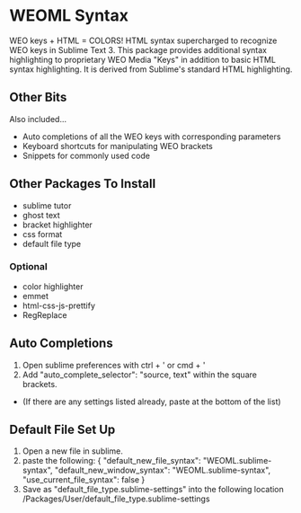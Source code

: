 # WEOML Syntax
WEO keys + HTML = COLORS! HTML syntax supercharged to recognize WEO keys in Sublime Text 3.
This package provides additional syntax highlighting to proprietary WEO Media "Keys" in addition to basic HTML syntax highlighting. It is derived from Sublime's standard HTML highlighting. 

## Other Bits
Also included...
  - Auto completions of all the WEO keys with corresponding parameters
  - Keyboard shortcuts for manipulating WEO brackets
  - Snippets for commonly used code

## Other Packages To Install
  - sublime tutor
  - ghost text
  - bracket highlighter
  - css format
  - default file type

### Optional
  - color highlighter
  - emmet
  - html-css-js-prettify
  - RegReplace

## Auto Completions
1. Open sublime preferences with ctrl + ' or cmd + '
2. Add 	"auto_complete_selector": "source, text" within the square brackets. 
  - (If there are any settings listed already, paste at the bottom of the list)

## Default File Set Up
1. Open a new file in sublime.
2. paste the following:
    {
      "default_new_file_syntax": "WEOML.sublime-syntax",
      "default_new_window_syntax": "WEOML.sublime-syntax",
      "use_current_file_syntax": false
    }
3. Save as "default_file_type.sublime-settings" into the following location
    /Packages/User/default_file_type.sublime-settings
